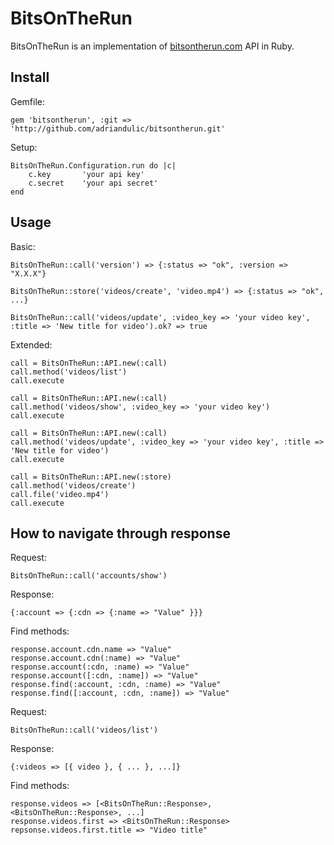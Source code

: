 BitsOnTheRun
==============

BitsOnTheRun is an implementation of [bitsontherun.com](bitsontherun.com) API in Ruby.

## Install

Gemfile:

    gem 'bitsontherun', :git => 'http://github.com/adriandulic/bitsontherun.git'

Setup:

    BitsOnTheRun.Configuration.run do |c|
        c.key       'your api key'
        c.secret    'your api secret'
    end

## Usage

Basic:

    BitsOnTheRun::call('version') => {:status => "ok", :version => "X.X.X"}
    
    BitsOnTheRun::store('videos/create', 'video.mp4') => {:status => "ok", ...}
    
    BitsOnTheRun::call('videos/update', :video_key => 'your video key', :title => 'New title for video').ok? => true

Extended:

    call = BitsOnTheRun::API.new(:call)
    call.method('videos/list')
    call.execute
    
    call = BitsOnTheRun::API.new(:call)
    call.method('videos/show', :video_key => 'your video key')
    call.execute
    
    call = BitsOnTheRun::API.new(:call)
    call.method('videos/update', :video_key => 'your video key', :title => 'New title for video')
    call.execute
    
    call = BitsOnTheRun::API.new(:store)
    call.method('videos/create')
    call.file('video.mp4')
    call.execute

## How to navigate through response

Request:

    BitsOnTheRun::call('accounts/show')

Response:

    {:account => {:cdn => {:name => "Value" }}}

Find methods:

    response.account.cdn.name => "Value"
    response.account.cdn(:name) => "Value"
    response.account(:cdn, :name) => "Value"
    response.account([:cdn, :name]) => "Value"
    response.find(:account, :cdn, :name) => "Value"
    response.find([:account, :cdn, :name]) => "Value"


Request:

    BitsOnTheRun::call('videos/list')

Response:

    {:videos => [{ video }, { ... }, ...]}

Find methods:

    response.videos => [<BitsOnTheRun::Response>, <BitsOnTheRun::Response>, ...]
    response.videos.first => <BitsOnTheRun::Response>
    repsonse.videos.first.title => "Video title"
